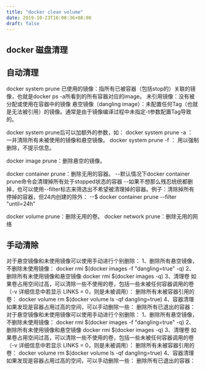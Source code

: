 ```yaml
---
title: "docker clean volume"
date: 2019-10-23T16:08:36+08:00
draft: false
---
```

## docker 磁盘清理

## 自动清理
docker system prune
已使用的镜像：指所有已被容器（包括stop的）关联的镜像，也就是docker ps -a所看到的所有容器对应的image。
未引用镜像：没有被分配或使用在容器中的镜像
悬空镜像（dangling image）：未配置任何Tag（也就是无法被引用）的镜像。通常是由于镜像编译过程中未指定-t参数配置Tag导致的。

docker system prune后可以加额外的参数，如：
docker system prune -a ： 一并清除所有未被使用的镜像和悬空镜像。
docker system prune -f ： 用以强制删除，不提示信息。

docker image prune：删除悬空的镜像。

docker container prune：删除无用的容器。
      --默认情况下docker container prune命令会清理掉所有处于stopped状态的容器
      --如果不想那么残忍统统都删掉，也可以使用--filter标志来筛选出不希望被清理掉的容器。例子：清除掉所有停掉的容器，但24内创建的除外：
      --$ docker container prune --filter "until=24h"  

docker volume prune：删除无用的卷。
docker network prune：删除无用的网络

## 手动清除
对于悬空镜像和未使用镜像可以使用手动进行个别删除：
1、删除所有悬空镜像，不删除未使用镜像：
docker rmi $(docker images -f "dangling=true" -q)
2、删除所有未使用镜像和悬空镜像
docker rmi $(docker images -q)
3、清理卷
如果卷占用空间过高，可以清除一些不使用的卷，包括一些未被任何容器调用的卷（-v 详细信息中若显示 LINKS = 0，则是未被调用）：
删除所有未被容器引用的卷：
docker volume rm $(docker volume ls -qf dangling=true)
4、容器清理
如果发现是容器占用过高的空间，可以手动删除一些：
删除所有已退出的容器：
对于悬空镜像和未使用镜像可以使用手动进行个别删除：
1、删除所有悬空镜像，不删除未使用镜像：
docker rmi $(docker images -f "dangling=true" -q)
2、删除所有未使用镜像和悬空镜像
docker rmi $(docker images -q)
3、清理卷
如果卷占用空间过高，可以清除一些不使用的卷，包括一些未被任何容器调用的卷（-v 详细信息中若显示 LINKS = 0，则是未被调用）：
删除所有未被容器引用的卷：
docker volume rm $(docker volume ls -qf dangling=true)
4、容器清理
如果发现是容器占用过高的空间，可以手动删除一些：
删除所有已退出的容器：

